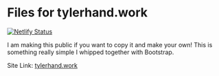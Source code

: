 # Files for tylerhand.work

[![Netlify Status](https://api.netlify.com/api/v1/badges/4e34d23b-21ad-4022-ac14-feef50c1e645/deploy-status)](https://app.netlify.com/sites/tylerhand-work/deploys)

I am making this public if you want to copy it and make your own! This is something really simple I whipped together with Bootstrap. 

Site Link: [tylerhand.work](https://www.tylerhand.work)
